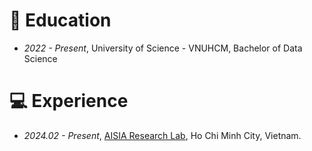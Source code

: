 # 📖 Education
- *2022 - Present*, University of Science - VNUHCM, Bachelor of Data Science


# 💻 Experience
- *2024.02 - Present*, [AISIA Research Lab](https://aisia.vn/), Ho Chi Minh City, Vietnam.


<script type="text/javascript" id="clustrmaps" src="//clustrmaps.com/map_v2.js?d=yvAYQmPxjyKG0Lo3QjYozeBjWFSRgmytEmE0WfofeE4&cl=ffffff&w=a"></script>